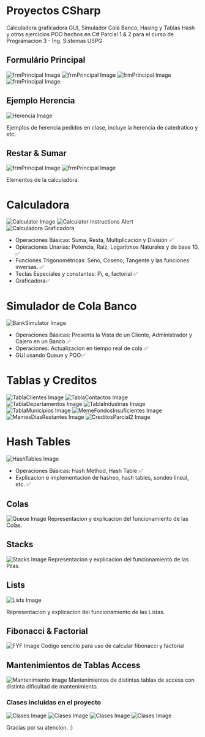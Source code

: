 # Proyectos CSharp
Calculadora graficadora GUI, Simulador Cola Banco, Hasing y Tablas Hash y otros ejercicios POO hechos en C#
Parcial 1 & 2 para el curso de Programacion 3 - Ing. Sistemas USPG

## Formulário Principal
![frmPrincipal Image](Images/EjemplosPOO.png)
![frmPrincipal Image](Images/EjemplosPOO2.png)
![frmPrincipal Image](Images/EjemplosPOO3.png)
![frmPrincipal Image](Images/EjemplosPOO4.png)


## Ejemplo Herencia
![Herencia Image](Images/frmHerenciaCatedratico.png)

Ejemplos de herencia pedidos en clase, incluye la herencia de catedratico y etc.



## Restar & Sumar
![frmPrincipal Image](Images/frmRestar.png)
![frmPrincipal Image](Images/frmSumar.png)

Elementos de la calculadora. 

# Calculadora
![Calculator Image](Images/frmCalculadora.png)
![Calculator Instructions Alert](Images/frmCalculadoraAlert.jpeg)
![Calculadora Graficadora](Images/frmCalculadoraGraficadora.jpeg)
- Operaciones Básicas: Suma, Resta, Multiplicación y División ✅
- Operaciones Unarias: Potencia, Raíz, Logaritmos Naturales y de base 10, ✅
- Funciones Trigonométricas: Seno, Coseno, Tangente y las funciones inversas. ✅
- Teclas Especiales y constantes: Pi, e, factorial ✅
- Graficadora✅

# Simulador de Cola Banco
![BankSimulator Image](Images/ProyectoBanco.png)
- Operaciones Básicas: Presenta la Vista de un Cliente, Administrador y Cajero en un Banco ✅
- Operaciones: Actualizacion en tiempo real de cola ✅
- GUI usando Queue y POO✅

# Tablas y Creditos
![TablaClientes Image](Images/TablaClientesParcial2.png)
![TablaContactos Image](Images/TablaContactosParcial2.png)
![TablaDepartamentos Image](Images/TablaDepartamentosParcial2.png)
![TablaIndustrias Image](Images/TablaIndustriasParcial2.png)
![TablaMunicipios Image](Images/TablaMunicipiosParcial2.png)
![MemeFondosInsuficientes Image](Images/fondosInsuficientes.png)
![MemesDiasRestantes Image](Images/díasRestantesPocos.png)
![CreditosParcial2 Image](Images/CreditosParcial2.png.png)

# Hash Tables
![HashTables Image](Images/HashTables.png)
- Operaciones Básicas: Hash Method, Hash Table ✅
- Explicacion e implementacion de hasheo, hash tables, sondeo lineal, etc. ✅

## Colas
![Queue Image](Images/Colas.png)
Representacion y explicacion del funcionamiento de las Colas.

## Stacks
![Stacks Image](Images/Pilas.png)
Representacion y explicacion del funcionamiento de las Pilas.

## Lists
![Lists Image](Images/Listas.png)

Representacion y explicacion del funcionamiento de las Listas.

## Fibonacci & Factorial
![FYF Image](Images/FibonacciYFactorial.png)
Codigo sencillo para uso de calcular fibonacci y factorial

## Mantenimientos de Tablas Access
![Mantenimiento Image](Images/Mantenimientos.png)
Mantenimientos de distintas tablas de access con distinta dificultad de mantenimiento.

### Clases incluidas en el proyecto
![Clases Image](Images/clasesProyecto.png)
![Clases Image](Images/clasesProyecto2.png)
![Clases Image](Images/clasesProyecto3.png)
![Clases Image](Images/clasesProyecto4.png)

Gracias por su atencion. :)
